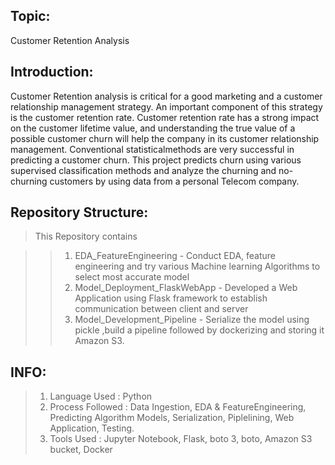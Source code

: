 ## Topic:
Customer Retention Analysis


## Introduction:
Customer Retention analysis is critical for a good marketing and a
customer relationship management strategy. An important component
of this strategy is the customer retention rate. Customer retention 
rate has a strong impact on the customer lifetime value, and understanding
the true value of a possible customer churn will help the company in
its customer relationship management. Conventional statisticalmethods 
are very successful in predicting a customer churn. This project predicts
churn using various supervised classification methods and analyze the
churning and no-churning customers by using data from a personal Telecom company.


## Repository Structure:
>This Repository contains

>>1. EDA_FeatureEngineering - Conduct EDA, feature engineering and try various Machine learning Algorithms to select most accurate model
>>2. Model_Deployment_FlaskWebApp - Developed a Web Application using Flask framework to establish communication between client and server
>>3. Model_Development_Pipeline - Serialize the model using pickle ,build a pipeline followed by dockerizing and storing it Amazon S3.


## INFO:
>1. Language Used : Python
>2. Process Followed : Data Ingestion, EDA & FeatureEngineering, Predicting Algorithm Models, Serialization, Piplelining, Web Application, Testing.
>3. Tools Used : Jupyter Notebook, Flask, boto 3, boto, Amazon S3 bucket, Docker